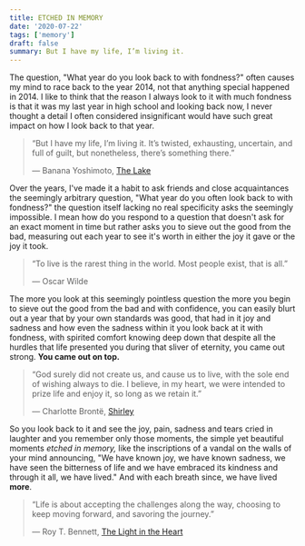 ```yaml
---
title: ETCHED IN MEMORY
date: '2020-07-22'
tags: ['memory']
draft: false
summary: But I have my life, I’m living it.
---
```


The question, "What year do you look back to with fondness?"
often causes my mind to race back to the year 2014, not that
anything special happened in 2014. I like to think that the
reason I always look to it with much fondness is that it was
my last year in high school and looking back now, I never
thought a detail I often considered insignificant would have
such great impact on how I look back to that year.

> “But I have my life, I’m living it. It’s twisted,
> exhausting, uncertain, and full of guilt, but nonetheless,
> there’s something there.”
>
> ― Banana Yoshimoto, [The Lake](https://www.goodreads.com/work/quotes/13216114)

Over the years, I've made it a habit to ask friends and
close acquaintances the seemingly arbitrary question, "What
year do you often look back to with fondness?" the question
itself lacking no real specificity asks the seemingly
impossible.
I mean how do you respond to a question that doesn't ask for
an exact moment in time but rather asks you to sieve out the
good from the bad, measuring out each year to see it's worth
in either the joy it gave or the joy it took.

> “To live is the rarest thing in the world. Most people
> exist, that is all.”
>
> ― Oscar Wilde

The more you look at this seemingly pointless question the
more you begin to sieve out the good from the bad and with
confidence, you can easily blurt out a year that by your own
standards was good, that had in it joy and sadness and how
even the sadness within it you look back at it with
fondness, with spirited comfort knowing deep down that
despite all the hurdles that life presented you during that
sliver of eternity, you came out strong. **You came out on
top.**

> “God surely did not create us, and cause us to live, with
> the sole end of wishing always to die. I believe, in my
> heart, we were intended to prize life and enjoy it, so long
> as we retain it.”
>
> ― Charlotte Brontë, [Shirley](https://www.goodreads.com/work/quotes/2685457)

So you look back to it and see the joy, pain, sadness and
tears cried in laughter and you remember only those moments,
the simple yet beautiful moments _etched in memory,_ like
the inscriptions of a vandal on the walls of your mind
announcing, "We have known joy, we have known sadness, we
have seen the bitterness of life and we have embraced its
kindness and through it all, we have lived." And with each
breath since, we have lived **more**.

> “Life is about accepting the challenges along the way,
> choosing to keep moving forward, and savoring the journey.”
>
> ― Roy T. Bennett, [The Light in the Heart](https://www.goodreads.com/work/quotes/49604402)
